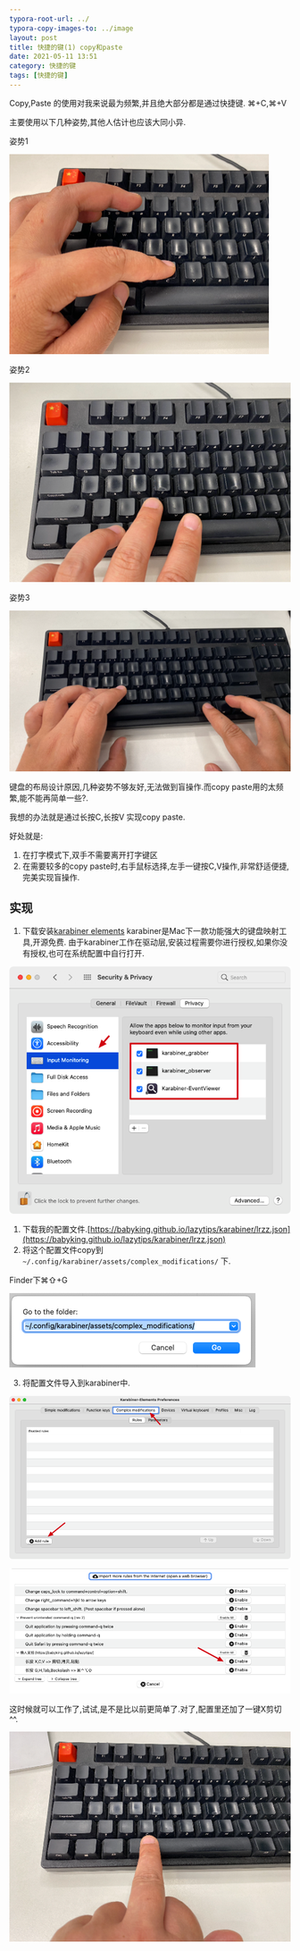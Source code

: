 ```yaml
---
typora-root-url: ../
typora-copy-images-to: ../image
layout: post
title: 快捷的键(1) copy和paste
date: 2021-05-11 13:51
category: 快捷的键
tags: [快捷的键]
---
```




Copy,Paste 的使用对我来说最为频繁,并且绝大部分都是通过快捷键. ⌘+C,⌘+V 

 

主要使用以下几种姿势,其他人估计也应该大同小异. 

 

姿势1

<img src="/image/image-20210511115223049.png" alt="image-20210511115223049" style="zoom:50%;" />

姿势2

<img src="/image/image-20210511115317106.png" alt="image-20210511115317106" style="zoom:50%;" />

姿势3

<img src="/image/image-20210511115331606.png" alt="image-20210511115331606" style="zoom:50%;" />



键盘的布局设计原因,几种姿势不够友好,无法做到盲操作.而copy paste用的太频繁,能不能再简单一些?.

 

我想的办法就是通过长按C,长按V 实现copy paste.

 

好处就是:

1. 在打字模式下,双手不需要离开打字键区
2. 在需要较多的copy     paste时,右手鼠标选择,左手一键按C,V操作,非常舒适便捷,完美实现盲操作.

 

## 实现

 

1. 下载安装[karabiner elements](https://karabiner-elements.pqrs.org/ ) karabiner是Mac下一款功能强大的键盘映射工具,开源免费.      由于karabiner工作在驱动层,安装过程需要你进行授权,如果你没有授权,也可在系统配置中自行打开.

![image-20210511115438958](/image/image-20210511115438958.png)

1. 下载我的配置文件.[https://babyking.github.io/lazytips/karabiner/lrzz.json](https://babyking.github.io/lazytips/karabiner/lrzz.json)
2. 将这个配置文件copy到 `~/.config/karabiner/assets/complex_modifications/` 下. 

Finder下⌘⇧+G 

![image-20210511115522091](/image/image-20210511115522091.png)

3. 将配置文件导入到karabiner中.

![image-20210511115535229](/image/image-20210511115535229.png)

 

![image-20210511115555860](/image/image-20210511115555860.png)

 

这时候就可以工作了,试试,是不是比以前更简单了.对了,配置里还加了一键X剪切 ^^.

![image-20210511131513616](/image/image-20210511131513616.png)

